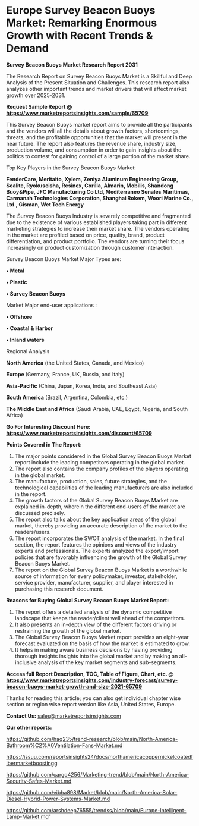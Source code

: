 # Europe Survey Beacon Buoys Market: Remarking Enormous Growth with Recent Trends & Demand

<strong>Survey Beacon Buoys Market Research Report 2031</strong>

The Research Report on Survey Beacon Buoys Market is a Skillful and Deep Analysis of the Present Situation and Challenges. This research report also analyzes other important trends and market drivers that will affect market growth over 2025-2031.

<strong>Request Sample Report @ <a href=https://www.marketreportsinsights.com/sample/65709>https://www.marketreportsinsights.com/sample/65709</a></strong>

This Survey Beacon Buoys market report aims to provide all the participants and the vendors will all the details about growth factors, shortcomings, threats, and the profitable opportunities that the market will present in the near future. The report also features the revenue share, industry size, production volume, and consumption in order to gain insights about the politics to contest for gaining control of a large portion of the market share.

Top Key Players in the Survey Beacon Buoys Market:

<strong>FenderCare, Meritaito, Xylem, Zeniya Aluminum Engineering Group, Sealite, Ryokuseisha, Resinex, Corilla, Almarin, Mobilis, Shandong Buoy&Pipe, JFC Manufacturing Co Ltd, Mediterraneo Senales Maritimas, Carmanah Technologies Corporation, Shanghai Rokem, Woori Marine Co., Ltd., Gisman, Wet Tech Energy</strong>

The Survey Beacon Buoys Industry is severely competitive and fragmented due to the existence of various established players taking part in different marketing strategies to increase their market share. The vendors operating in the market are profiled based on price, quality, brand, product differentiation, and product portfolio. The vendors are turning their focus increasingly on product customization through customer interaction.

Survey Beacon Buoys Market Major Types are:

<strong>• Metal

• Plastic

• Survey Beacon Buoys</strong>

Market Major end-user applications :

<strong>• Offshore

• Coastal & Harbor

• Inland waters</strong>

Regional Analysis

</u><strong><b>North America</b></strong> (the United States, Canada, and Mexico)

<strong><b>Europe </b></strong>(Germany, France, UK, Russia, and Italy)

<strong><b>Asia-Pacific</b></strong> (China, Japan, Korea, India, and Southeast Asia)

<strong><b>South America</b></strong> (Brazil, Argentina, Colombia, etc.)

<strong><b>The Middle East and Africa</b></strong> (Saudi Arabia, UAE, Egypt, Nigeria, and South Africa)

<strong>Go For Interesting Discount Here: <a href=https://www.marketreportsinsights.com/discount/65709>https://www.marketreportsinsights.com/discount/65709</a></strong>

<strong>Points Covered in The Report:</strong>
<ol>
  <li>The major points considered in the Global Survey Beacon Buoys Market report include the leading competitors operating in the global market.</li>
  <li>The report also contains the company profiles of the players operating in the global market.</li>
  <li>The manufacture, production, sales, future strategies, and the technological capabilities of the leading manufacturers are also included in the report.</li>
  <li>The growth factors of the Global Survey Beacon Buoys Market are explained in-depth, wherein the different end-users of the market are discussed precisely.</li>
  <li>The report also talks about the key application areas of the global market, thereby providing an accurate description of the market to the readers/users.</li>
  <li>The report incorporates the SWOT analysis of the market. In the final section, the report features the opinions and views of the industry experts and professionals. The experts analyzed the export/import policies that are favorably influencing the growth of the Global Survey Beacon Buoys Market.</li>
  <li>The report on the Global Survey Beacon Buoys Market is a worthwhile source of information for every policymaker, investor, stakeholder, service provider, manufacturer, supplier, and player interested in purchasing this research document.</li>
</ol>
<strong>Reasons for Buying Global Survey Beacon Buoys Market Report:</strong>

<ol>
  <li>The report offers a detailed analysis of the dynamic competitive landscape that keeps the reader/client well ahead of the competitors.</li>
  <li>It also presents an in-depth view of the different factors driving or restraining the growth of the global market.</li>
  <li>The Global Survey Beacon Buoys Market report provides an eight-year forecast evaluated on the basis of how the market is estimated to grow.</li>
  <li>It helps in making aware business decisions by having providing thorough insights insights into the global market and by making an all-inclusive analysis of the key market segments and sub-segments.</li>
</ol>
<strong>Access full Report Description, TOC, Table of Figure, Chart, etc. @ <a href=https://www.marketreportsinsights.com/industry-forecast/survey-beacon-buoys-market-growth-and-size-2021-65709>https://www.marketreportsinsights.com/industry-forecast/survey-beacon-buoys-market-growth-and-size-2021-65709</a></strong>


Thanks for reading this article; you can also get individual chapter wise section or region wise report version like Asia, United States, Europe.

<strong>Contact Us:</strong>
sales@marketreportsinsights.com

<strong>Our other reports:</strong>

<a href=https://github.com/haq235/trend-research/blob/main/North-America-Bathroom%C2%A0Ventilation-Fans-Market.md>https://github.com/haq235/trend-research/blob/main/North-America-Bathroom%C2%A0Ventilation-Fans-Market.md</a>

<a href=https://issuu.com/reportsinsights24/docs/northamericacoppernickelcoatedfibermarketboostingg>https://issuu.com/reportsinsights24/docs/northamericacoppernickelcoatedfibermarketboostingg</a>

<a href=https://github.com/cargo4256/Marketing-trend/blob/main/North-America-Security-Safes-Market.md>https://github.com/cargo4256/Marketing-trend/blob/main/North-America-Security-Safes-Market.md</a>

<a href=https://github.com/vibha898/Market/blob/main/North-America-Solar-Diesel-Hybrid-Power-Systems-Market.md>https://github.com/vibha898/Market/blob/main/North-America-Solar-Diesel-Hybrid-Power-Systems-Market.md</a>

<a href=https://github.com/arshdeep76555/trendss/blob/main/Europe-Intelligent-Lamp-Market.md>https://github.com/arshdeep76555/trendss/blob/main/Europe-Intelligent-Lamp-Market.md</a>"
